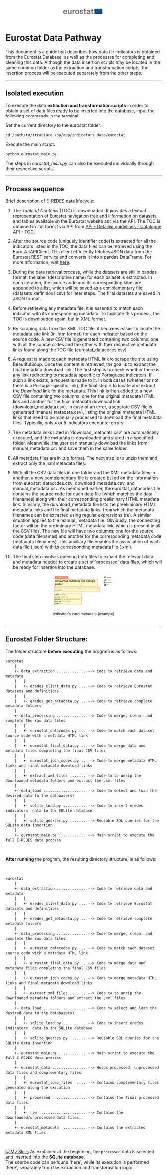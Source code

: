 <br>
<div align="center">
  <img src="images/eurostat-logo.png" width="30%" height="30% alt="E-Redes"">
</div>

# Eurostat Data Pathway


This document is a guide that describes how data for indicators is obtained from the Eurostat Database, as well as the processes for completing and cleaning this data. Although the data insertion scripts may be located in the same common folder as the extraction and transformation scripts, the insertion process will be executed separately from the other steps.

---
## Isolated execution
To execute the data **extraction and transformation scripts** in order to obtain a set of data files ready to be inserted into the database, input the following commands in the terminal:

Set the current directory to the eurostat folder:
```
cd /path/to/irradiare_app/app/indicators_data/eurostat
```

Execute the main script:
```
python eurostat_main.py
```

The steps in *eurostat_main.py* can also be executed individually through their respective scripts.

---

## Process sequence
Brief description of E-REDES data lifecycle:

  1. The *Table of Contents* (TOC) is downloaded. It provides a textual representation of Eurostat navigation tree and information on datasets and tables available on the Eurostat website and via the API. The TOC is obtained in .txt format via API from [API - Detailed guidelines - Catalogue API - TOC](https://ec.europa.eu/eurostat/api/dissemination/catalogue/toc/txt?lang=en).
     
  2. After the source code (uniquely identifier code) is extracted for all the indicators listed in the TOC, the data files can be retrieved using the EurostatAPIClient. This client efficiently fetches JSON data from the Eurostat REST service and converts it into a pandas DataFrame. For more information, visit [here](https://github.com/opus-42/eurostat-api-client).

  3. During the data retrieval process, while the datasets are still in pandas format, the label (descriptive name) for each dataset is extracted. In each iteration, the source code and its corresponding label are appended to a list, which will be saved as a complementary file (datasets_definitions.csv) for later steps. The final datasets are saved in JSON format.

  4. Before retrieving any metadata file, it is essential to match each indicator with its corresponding metadata. To facilitate this process, the TOC is downloaded again, but in XML format. 

  5. By scraping data from the XML TOC file, it becomes easier to locate the metadata site link (in .htm format) for each indicator based on the source code. A new CSV file is generated containing two columns: one with all the source codes and the other with their respective metadata links found along the TOC file (eurostat_datacodes.csv).

  6. A request is made to each metadata HTML link to scrape the site using BeautifulSoup. Once the content is retrieved, the goal is to extract the final metadata download link. The first step is to check whether there is any link redirecting to metadata specific to Portuguese indicators. If such a link exists, a request is made to it. In both cases (whether or not there is a Portugal-specific link), the final step is to locate and extract the *Download* link for the metadata. This link is then added to a new CSV file containing two columns: one for the original metadata HTML link and another for the final metadata download link (download_metadata.csv). In case of an error, a separate CSV file is generated (manual_metadata.csv), listing the original metadata HTML links that need to be manually processed to download the final metadata files. Typically, only 4 or 5 indicators encounter errors.

  7. The metadata links listed in 'download_metadata.csv' are automatically executed, and the metadata is downloaded and stored in a specified folder. Meanwhile, the user can manually download the links from manual_metadata.csv and save them in the same folder.

  8. All metadata files are in .zip format. The next step is to unzip them and extract only the .xml metadata files.

  9. With all the CSV data files in one folder and the XML metadata files in another, a new complementary file is created based on the information from eurostat_datacodes.csv, download_metadata.csv, and manual_metadata.csv. As mentioned earlier, the eurostat_datacodes file contains the source code for each data file (which matches the data filenames) along with their corresponding preeliminary HTML metadata link. Similarly, the download_metadata file lists the preeliminary HTML metadata links and the final metadata links, from which the metadata filenames can be extracted using regular expressions (re). A similar situation applies to the manual_metadata file. Obviously, the connecting factor will be the preliminary HTML metadata link, which is present in all the CSV files. The new file will have two columns: one for the source code (data filenames) and another for the corresponding metadata code (metadata filenames). This auxiliary file enables the association of each data file (.json) with its corresponding metadata file (.xml).

  10. The final step involves opening both files to extract the relevant data and metadata needed to create a set of 'processed' data files, which will be ready for insertion into the database.


  <div align="center">
    <img src="images/card_metadata.jpg" width="40%" height="40%" alt="Card Metadata">
    <br>
    <sub>Indicator's card metadata (example)</sub>
  </div>
  
  <br>
  
---

## Eurostat Folder Structure:
The folder structure **before executing** the program is as follows:

```
eurostat
    |
    +- data_extraction ............. --> Code to retrieve data and metadata
    |   |
    |   +- eredes_client_data.py ... --> Code to retrieve Eurostat datasets and definitions
    |   |
    |   +- eredes_get_metadata.py .. --> Code to retrieve complete metadata folders
    |
    +- data_processing ............. --> Code to merge, clean, and complete the raw data files
    |   |
    |   +- eurostat_datacodes.py ... --> Code to match each dataset source code with a metadata HTML link
    |   |    
    |   +- eurostat_final_data.py .. --> Code to merge data and metadata files completing the final CSV files
    |   |
    |   +- eurostat_join_codes.py .. --> Code to merge metadata HTML links and final metadata download links
    |   |    
    |   +- extract_xml_files ....... --> Code to to unzip the downloaded metadata folders and extract the .xml files
    |
    +- data_load ................... --> Code to select and load the desired data to the database(s)
    |   |
    |   +- sqlite_load.py .......... --> Code to insert eredes indicators' data to the SQLite database
    |   |    
    |   +- sqlite_queries.py ....... --> Reusable SQL queries for the SQLite data insertion
    |
    +- eurostat_main.py ............ --> Main script to execute the full E-REDES data process
```

<br>

**After running** the program, the resulting directory structure, is as follows:

<br>

```
eurostat
    |
    +- data_extraction ............. --> Code to retrieve data and metadata
    |   |
    |   +- eredes_client_data.py ... --> Code to retrieve Eurostat datasets and definitions
    |   |
    |   +- eredes_get_metadata.py .. --> Code to retrieve complete metadata folders
    |
    +- data_processing ............. --> Code to merge, clean, and complete the raw data files
    |   |
    |   +- eurostat_datacodes.py ... --> Code to match each dataset source code with a metadata HTML link
    |   |    
    |   +- eurostat_final_data.py .. --> Code to merge data and metadata files completing the final CSV files
    |   |
    |   +- eurostat_join_codes.py .. --> Code to merge metadata HTML links and final metadata download links
    |   |    
    |   +- extract_xml_files ....... --> Code to to unzip the downloaded metadata folders and extract the .xml files
    |
    +- data_load ................... --> Code to select and load the desired data to the database(s)
    |   |
    |   +- sqlite_load.py .......... --> Code to insert eredes indicators' data to the SQLite database
    |   |    
    |   +- sqlite_queries.py ....... --> Reusable SQL queries for the SQLite data insertion
    |
    +- eurostat_main.py ............ --> Main script to execute the full E-REDES data process
    |
    +- eurostat_data ............... --> Holds processed, unprocessed data files and complementary files
    |   |
    |   +- eurostat_comp_files  .... --> Contains complementary files generated along the execution
    |   |
    |   +- processed  .............. --> Contains the final processed data files.
    |   |
    |   +- raw  .................... --> Contains the downloaded/unprocessed data files.
    |
    +- eurostat_metadata  .......... --> Contains the extracted metadata XML files
```

<br>

[![My Skills](https://skillicons.dev/icons?i=sqlite&theme=light)](https://skillicons.dev)  As explained at the beginning, the `processed` data is selected and inserted into the **SQLite database**.<br>
The source code can be found 'here', while its execution is performed 'here', separately from the extraction and transformation logic.
